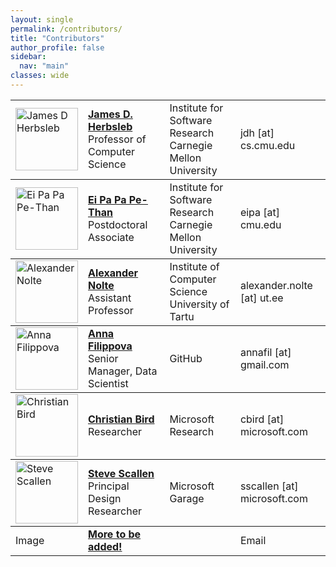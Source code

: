 ```yaml
---
layout: single
permalink: /contributors/
title: "Contributors"
author_profile: false
sidebar:
  nav: "main"
classes: wide
---
```

<style>
.td {
  vertical-align: bottom;
}
</style>

<table style="width: 100%;">
<tr style="border-top: thin solid; align:bottom">
  <td><img src="/hackathon-research/images/jherbsleb.jpg" alt="James D Herbsleb" style="width:100px;height:100px;"></td>
  <td><a href="https://herbsleb.org/"><strong>James D. Herbsleb</strong></a><br>Professor of Computer Science</td>
  <td>Institute for Software Research<br>Carnegie Mellon University</td>
  <td>jdh [at] cs.cmu.edu</td>
</tr>
<tr style="border-top: thin solid; align:bottom">
  <td><img src="/hackathon-research/images/eipa.jpg" alt="Ei Pa Pa Pe-Than" style="width:100px;height:100px;"></td>
  <td><a href="https://eipapa.github.io/"><strong>Ei Pa Pa Pe-Than</strong></a><br>Postdoctoral Associate</td>
  <td>Institute for Software Research<br>Carnegie Mellon University</td>
  <td>eipa [at] cmu.edu</td>
</tr>
<tr style="border-top: thin solid; align:bottom">
  <td><img src="/hackathon-research/images/anolte.jpg" alt="Alexander Nolte" style="width:100px;height:100px;"></td>
  <td><a href="http://www.anolte.com"><strong>Alexander Nolte</strong></a><br>Assistant Professor</td>
  <td>Institute of Computer Science<br>University of Tartu</td>
  <td>alexander.nolte [at] ut.ee</td>
</tr>
<tr style="border-top: thin solid; align:bottom">
  <td><img src="/hackathon-research/images/afilippova.jpg" alt="Anna Filippova" style="width:100px;height:100px;"></td>
  <td><a href="https://www.linkedin.com/in/annafilippova"><strong>Anna Filippova</strong></a><br>Senior Manager, Data Scientist</td>
  <td>GitHub</td>
  <td>annafil [at] gmail.com</td>
</tr>
<tr style="border-top: thin solid; align:bottom">
  <td><img src="/hackathon-research/images/cbird.jpg" alt="Christian Bird" style="width:100px;height:100px;"></td>
  <td><a href="https://www.microsoft.com/en-us/research/people/cbird/"><strong>Christian Bird</strong></a><br>Researcher</td>
  <td>Microsoft Research</td>
  <td>cbird [at] microsoft.com</td>
</tr>
<tr style="border-top: thin solid; align:bottom">
  <td><img src="/hackathon-research/images/sscallen.jpg" alt="Steve Scallen" style="width:100px;height:100px;"></td>
  <td><a href="https://www.linkedin.com/in/steve-scallen-2221893/"><strong>Steve Scallen</strong></a><br>Principal Design Researcher</td>
  <td>Microsoft Garage</td>
  <td>sscallen [at] microsoft.com</td>
</tr>
<tr style="border-top: thin solid; align:bottom">
  <td>Image</td>
  <td><a href=""><strong>More to be added!</strong></a><br></td>
  <td></td>
  <td>Email</td>
</tr>
<!-- <tr style="border-top: thin solid; align:top">
  <td>Image</td>
  <td><a href=""><strong></strong></a><br></td>
  <td></td>
  <td>Email</td>
</tr> -->
</table>
